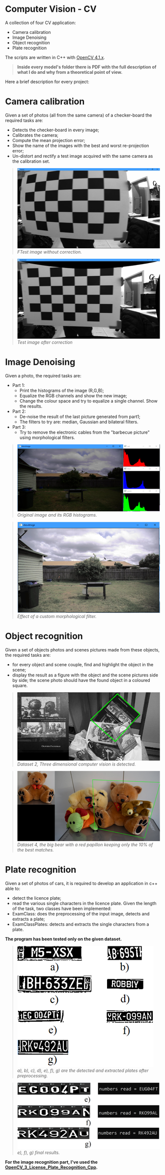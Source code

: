 # Computer Vision - CV
A collection of four CV application: 
- Camera calibration
- Image Denoising
- Object recognition
- Plate recognition

The scripts are written in C++ with [OpenCV 4.1.x](https://opencv.org/). 

> **Inside every model's folder there is PDF with the full description of what I do and why from a theoretical point of view.**

Here a brief description for every project:

# Camera calibration
Given a set of photos (all from the same camera) of a checker-board the required tasks are:
- Detects the checker-board in every image;
- Calibrates the camera;
- Compute the mean projection error;
- Show the name of the images with the best and worst re-projection error;
- Un-distort and rectify a test image acquired with the same camera as the calibration set.



>![CAmeraCAlibration-1](img/CAmeraCAlibration1.png)
>*FTest image without correction.*

>![CAmeraCAlibration-1](img/CAmeraCAlibration2.png)
>*Test image after correction*

# Image Denoising
Given a photo, the required tasks are:
* Part 1:
  * Print the histograms of the image (R,G,B);
  * Equalize the RGB channels and show the new image;
  * Change the colour space and try to equalize a single channel. Show the results.
* Part 2:
  * De-noise the result of the last picture generated from part1;
  * The filters to try are: median, Gaussian and bilateral filters.
* Part 3:
  * Try to remove the electronic cables from the "barbecue picture" using morphological filters.

>![Denoising-3](img/Denoising3.png)<br />
>*Original image and its RGB histograms.*

>![Denoising-4](img/Denoising4.png)<br />
>*Effect of a custom morphological filter.*

# Object recognition
Given a set of objects photos and scenes pictures made from these objects, the required tasks are:
- for every object and scene couple, find and highlight the object in the scene;
- display the result as a figure with the object and the scene pictures side by side; the scene photo
should have the found object in a coloured square.

>![Obj-5](img/object5.png)<br />
>*Dataset 2, Three dimensional computer vision is detected.*

>![Obj-6](img/object6.png)<br />
>*Dataset 4, the big bear with a red papillon keeping only the 10% of the best matches.*

# Plate recognition
Given a set of photos of cars, it is required to develop an application in c++ able to:
- detect the licence plate;
- read the various single characters in the licence plate.
Given the length of the task, two classes have been implemented:
- ExamClass: does the preprocessing of the input image, detects and extracts a plate;
- ExamClassPlates: detects and extracts the single characters from a plate.

**The program has been tested only on the given dataset.**

>![allPlates-7](img/allPlates7.png)<br />
>*a), b), c), d), e), f), g) are the detected and extracted plates after preprocessing.*

>![allPlates-8](img/allplates8.png)<br />
>*e), f), g) final results.*

**For the image recognition part, I've used the [OpenCV_3_License_Plate_Recognition_Cpp](https://github.com/MicrocontrollersAndMore/OpenCV_3_License_Plate_Recognition_Cpp).**
